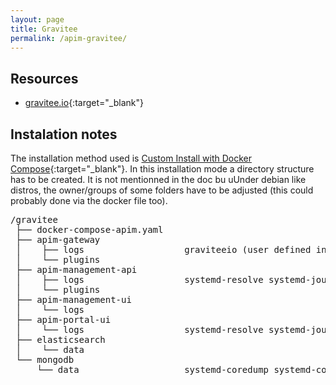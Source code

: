 ```yaml
---
layout: page
title: Gravitee
permalink: /apim-gravitee/
---
```



## Resources

- [gravitee.io](https://documentation.gravitee.io/apim/overview/readme){:target="_blank"}



## Instalation notes

The installation method used is [Custom Install with Docker Compose](https://documentation.gravitee.io/apim/getting-started/install-guides/install-on-docker/custom-install-with-docker-compose){:target="_blank"}.
In this installation mode a directory structure has to be created. It is not mentionned in the doc bu uUnder debian like distros, the owner/groups of some folders have to be adjusted (this could probably done via the docker file too).

<pre>
/gravitee
 ├── docker-compose-apim.yaml
 ├── apim-gateway     
 │    ├── logs                   graviteeio (user defined in the image with the uid 1000)
 │    └── plugins
 ├── apim-management-api
 │    ├── logs                   systemd-resolve systemd-journal
 │    └── plugins
 ├── apim-management-ui
 │    └── logs
 ├── apim-portal-ui
 │    └── logs                   systemd-resolve systemd-journal
 ├── elasticsearch
 │    └── data
 └── mongodb                     
     └── data                    systemd-coredump systemd-coredump

</pre>
